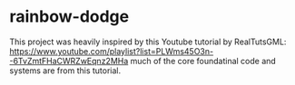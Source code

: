 # rainbow-dodge
This project was heavily inspired by this Youtube tutorial by RealTutsGML: https://www.youtube.com/playlist?list=PLWms45O3n--6TvZmtFHaCWRZwEqnz2MHa
much of the core foundatinal code and systems are from this tutorial.
